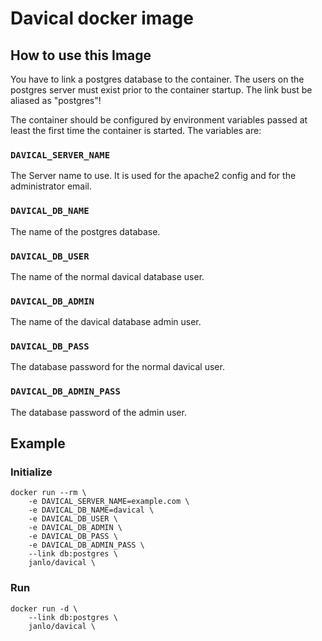 Davical docker image
====================

## How to use this Image

You have to link a postgres database to the container. The users on
the postgres server must exist prior to the container startup. The 
link bust be aliased as "postgres"!

The container should be configured by environment variables passed
at least the first time the container is started. The variables are:

### `DAVICAL_SERVER_NAME`

The Server name to use. It is used for the apache2 config and for
the administrator email.

### `DAVICAL_DB_NAME`

The name of the postgres database.

### `DAVICAL_DB_USER`

The name of the normal davical database user.

### `DAVICAL_DB_ADMIN`

The name of the davical database admin user.

### `DAVICAL_DB_PASS`

The database password for the normal davical user.

### `DAVICAL_DB_ADMIN_PASS`

The database password of the admin user.


## Example


### Initialize

    docker run --rm \
    	-e DAVICAL_SERVER_NAME=example.com \
    	-e DAVICAL_DB_NAME=davical \
    	-e DAVICAL_DB_USER \
    	-e DAVICAL_DB_ADMIN \
    	-e DAVICAL_DB_PASS \
    	-e DAVICAL_DB_ADMIN_PASS \
    	--link db:postgres \
    	janlo/davical \

### Run

    docker run -d \
    	--link db:postgres \
    	janlo/davical \
